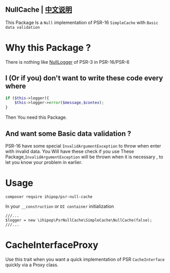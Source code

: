 NullCache | [中文说明](README_CN.md)
----

This Package Is a `Null` implementation of PSR-16 `SimpleCache` with `Basic data validation`

# Why this Package ?

There is nothing like [NullLogger](https://github.com/php-fig/log/blob/master/Psr/Log/NullLogger.php) of PSR-3 in PSR-16/PSR-6

## I (Or if you) don't  want to write these code every where

```php
if ($this->logger){
    $this->logger->error($message,$contex);
}
```

Then You need this Package.

## And want some Basic data validation ? 

PSR-16 have some special `InvalidArgumentException` to throw when enter with invalid data.
You Will have these check if you use These Package,`InvalidArgumentException` will be thrown when it is necessary ,
to let you know your  problem in  earlier.

# Usage
 
 `composer require ihipop/psr-null-cache`
 
 In your `__construction` or `DI container` initialization
 ```
 ///...
$logger = new \ihipop\PsrNullCache\SimpleCache\NullCache(false);
///...
 ```

# CacheInterfaceProxy

Use this trait when you want a quick implementation of PSR `CacheInterface`  quickly via a Proxy class.
